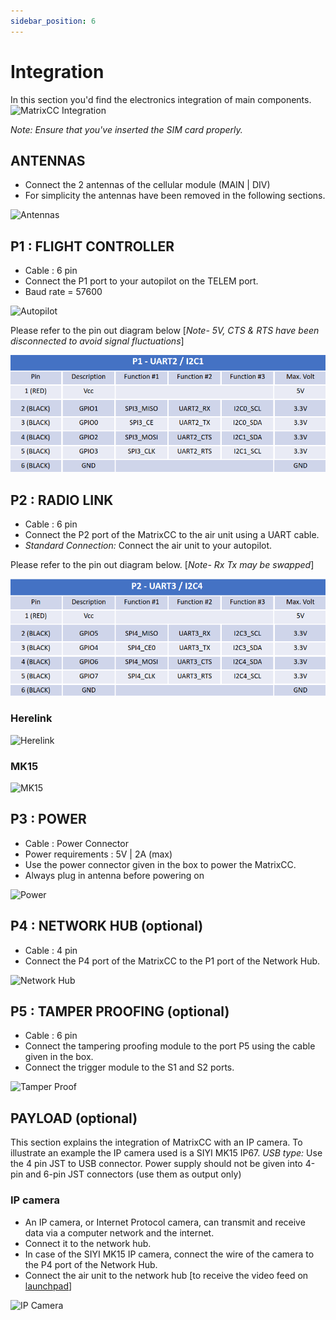 ```yaml
---
sidebar_position: 6
---
```


# Integration

In this section you'd find the electronics integration of main components. 
![MatrixCC Integration](img/matrixcc-integration.png)

*Note: Ensure that you've inserted the SIM card properly.*

## ANTENNAS
- Connect the 2 antennas of the cellular module (MAIN | DIV)
- For simplicity the antennas have been removed in the following sections.

![Antennas](img/antennas-removebg-preview.png)

## P1 : FLIGHT CONTROLLER
- Cable : 6 pin
- Connect the P1 port to your autopilot on the TELEM port.
- Baud rate = 57600

![Autopilot](img/autopilot-removebg-preview.png)

Please refer to the pin out diagram below [*Note- 5V, CTS & RTS have been disconnected to avoid signal fluctuations*]

![PIN OUT- Flight Controller](img/flight-controller-pin-out.png)


## P2 : RADIO LINK
- Cable : 6 pin
- Connect the P2 port of the MatrixCC to the air unit using a UART cable. 
- *Standard Connection:* Connect the air unit to your autopilot.

Please refer to the pin out diagram below. [*Note- Rx Tx may be swapped*]

![PIN OUT- Radio Link](img/radio-link-pin-out.png)


### Herelink

![Herelink](img/herelink-removebg-preview.png)

### MK15

![MK15](img/mk15-removebg-preview.png)

## P3 : POWER
- Cable : Power Connector 
- Power requirements : 5V | 2A (max)
- Use the power connector given in the box to power the MatrixCC.
- Always plug in antenna before powering on​

![Power](img/battery-removebg-preview.png)

## P4 : NETWORK HUB (optional)
- Cable : 4 pin
- Connect the P4 port of the MatrixCC to the P1 port of the Network Hub. 

![Network Hub](img/ethernet-removebg-preview.png)

## P5 : TAMPER PROOFING (optional)
- Cable : 6 pin 
- Connect the tampering proofing module to the port P5 using the cable given in the box. 
- Connect the trigger module to the S1 and S2 ports. 

![Tamper Proof](img/tamper-proof-removebg-preview.png)

## PAYLOAD (optional)
This section explains the integration of MatrixCC with an IP camera. To illustrate an example the IP camera used is a SIYI MK15 IP67.
*USB type:* Use the 4 pin JST to USB connector.
Power supply should not be given into 4-pin and 6-pin JST connectors (use them as output only)​​

### IP camera 

- An IP camera, or Internet Protocol camera, can transmit and receive data via a computer network and the internet.
- Connect it to the network hub. 
- In case of the SIYI MK15 IP camera, connect the wire of the camera to the P4 port of the Network Hub. 
- Connect the air unit to the network hub [to receive the video feed on [launchpad](/docs/launchpad/introduction.md)] 

![IP Camera](img/ip-camera-removebg-preview.png)
